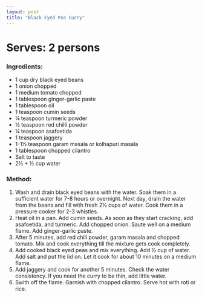 ```yaml
---
layout: post
title: "Black Eyed Pea Curry"
---
```




# Serves: 2 persons

### Ingredients:

* 1 cup dry black eyed beans
* 1 onion chopped
* 1 medium tomato chopped
* 1 tablespoon ginger-garlic paste
* 1 tablespoon oil
* 1 teaspoon cumin seeds
* ¼ teaspoon turmeric powder
* ½ teaspoon red chilli powder
* ¼ teaspoon asafoetida
* 1 teaspoon jaggery
* 1-1½ teaspoon garam masala or kolhapuri masala
* 1 tablespoon chopped cilantro
* Salt to taste
* 2½ + ½ cup water

### Method:
1. Wash and drain black eyed beans with the water. Soak them in a sufficient water for 7-8 hours or overnight. Next day, drain the water from the beans and fill with fresh 2½ cups of water. Cook them in a pressure cooker for 2-3 whistles. 
2. Heat oil in a pan. Add cumin seeds. As soon as they start cracking, add asafoetida, and turmeric. Add chopped onion. Saute well on a medium flame. Add ginger-garlic paste. 
3. After 5 minutes, add red chili powder, garam masala and chopped tomato. Mix and cook everything till the mixture gets cook completely. 
4. Add cooked black eyed peas and mix everything. Add ½ cup of water. Add salt and put the lid on. Let it cook for about 10 minutes on a medium flame. 
5. Add jaggery and cook for another 5 minutes. Check the water consistency. If you need the curry to be thin, add little water. 
6. Swith off the flame. Garnish with chopped cilantro. Serve hot with roti or rice.